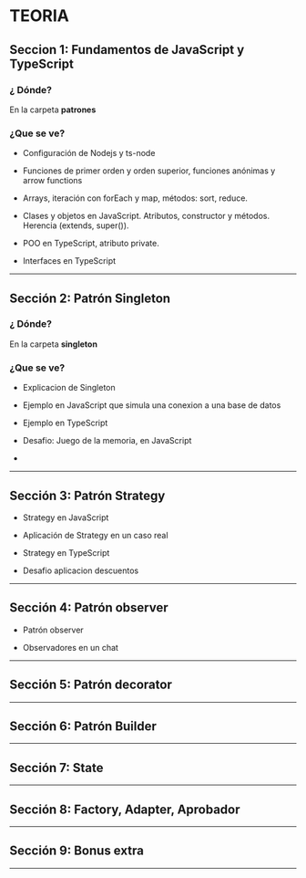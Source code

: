 # TEORIA

## Seccion 1: Fundamentos de JavaScript y TypeScript

### ¿ Dónde?

En la carpeta **patrones**

### ¿Que se ve?

- Configuración de Nodejs y ts-node 

- Funciones de primer orden y orden superior, funciones anónimas y arrow functions

- Arrays, iteración con forEach y map, métodos: sort, reduce.

- Clases y objetos en JavaScript. Atributos, constructor y métodos. Herencia (extends, super()).

- POO en TypeScript, atributo private.

- Interfaces en TypeScript

---

## Sección 2: Patrón Singleton


### ¿ Dónde?

En la carpeta **singleton**

### ¿Que se ve?

- Explicacion de Singleton

- Ejemplo en JavaScript que simula una conexion a una base de datos

- Ejemplo en TypeScript

- Desafio: Juego de la memoria, en JavaScript
- 
---

## Sección 3: Patrón Strategy

- Strategy en JavaScript

- Aplicación de Strategy en un caso real

- Strategy en TypeScript

- Desafio aplicacion descuentos

---

## Sección 4: Patrón observer

- Patrón observer

- Observadores en un chat

---

## Sección 5: Patrón decorator

---

## Sección 6: Patrón Builder

---

## Sección 7: State

---

## Sección 8: Factory, Adapter, Aprobador

---

## Sección 9: Bonus extra

---
